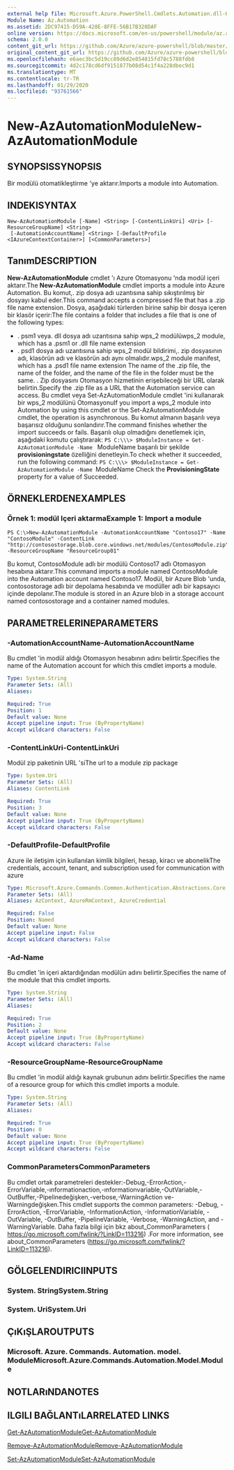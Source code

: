 ```yaml
---
external help file: Microsoft.Azure.PowerShell.Cmdlets.Automation.dll-Help.xml
Module Name: Az.Automation
ms.assetid: 2DC97415-D59A-428E-8FFE-56B17B320DAF
online version: https://docs.microsoft.com/en-us/powershell/module/az.automation/new-azautomationmodule
schema: 2.0.0
content_git_url: https://github.com/Azure/azure-powershell/blob/master/src/Automation/Automation/help/New-AzAutomationModule.md
original_content_git_url: https://github.com/Azure/azure-powershell/blob/master/src/Automation/Automation/help/New-AzAutomationModule.md
ms.openlocfilehash: e6aec3bc5d19cc89d6d2e854815fd78c5788fdb8
ms.sourcegitcommit: 4d2c178cd6df9151877b08d54c1f4a228dbec9d1
ms.translationtype: MT
ms.contentlocale: tr-TR
ms.lasthandoff: 01/29/2020
ms.locfileid: "93761566"
---
```

# <span data-ttu-id="5f656-101">New-AzAutomationModule</span><span class="sxs-lookup"><span data-stu-id="5f656-101">New-AzAutomationModule</span></span>

## <span data-ttu-id="5f656-102">SYNOPSIS</span><span class="sxs-lookup"><span data-stu-id="5f656-102">SYNOPSIS</span></span>
<span data-ttu-id="5f656-103">Bir modülü otomatikleştirme 'ye aktarır.</span><span class="sxs-lookup"><span data-stu-id="5f656-103">Imports a module into Automation.</span></span>

## <span data-ttu-id="5f656-104">INDEKI</span><span class="sxs-lookup"><span data-stu-id="5f656-104">SYNTAX</span></span>

```
New-AzAutomationModule [-Name] <String> [-ContentLinkUri] <Uri> [-ResourceGroupName] <String>
 [-AutomationAccountName] <String> [-DefaultProfile <IAzureContextContainer>] [<CommonParameters>]
```

## <span data-ttu-id="5f656-105">Tanım</span><span class="sxs-lookup"><span data-stu-id="5f656-105">DESCRIPTION</span></span>
<span data-ttu-id="5f656-106">**New-AzAutomationModule** cmdlet 'ı Azure Otomasyonu 'nda modül içeri aktarır.</span><span class="sxs-lookup"><span data-stu-id="5f656-106">The **New-AzAutomationModule** cmdlet imports a module into Azure Automation.</span></span>
<span data-ttu-id="5f656-107">Bu komut,. zip dosya adı uzantısına sahip sıkıştırılmış bir dosyayı kabul eder.</span><span class="sxs-lookup"><span data-stu-id="5f656-107">This command accepts a compressed file that has a .zip file name extension.</span></span>
<span data-ttu-id="5f656-108">Dosya, aşağıdaki türlerden birine sahip bir dosya içeren bir klasör içerir:</span><span class="sxs-lookup"><span data-stu-id="5f656-108">The file contains a folder that includes a file that is one of the following types:</span></span> 
- <span data-ttu-id="5f656-109">. psm1 veya. dll dosya adı uzantısına sahip wps_2 modülü</span><span class="sxs-lookup"><span data-stu-id="5f656-109">wps_2 module, which has a .psm1 or .dll file name extension</span></span> 
- <span data-ttu-id="5f656-110">. psd1 dosya adı uzantısına sahip wps_2 modül bildirimi,. zip dosyasının adı, klasörün adı ve klasörün adı aynı olmalıdır.</span><span class="sxs-lookup"><span data-stu-id="5f656-110">wps_2 module manifest, which has a .psd1 file name extension The name of the .zip file, the name of the folder, and the name of the file in the folder must be the same.</span></span>
<span data-ttu-id="5f656-111">. Zip dosyasını Otomasyon hizmetinin erişebileceği bir URL olarak belirtin.</span><span class="sxs-lookup"><span data-stu-id="5f656-111">Specify the .zip file as a URL that the Automation service can access.</span></span>
<span data-ttu-id="5f656-112">Bu cmdlet veya Set-AzAutomationModule cmdlet 'ini kullanarak bir wps_2 modülünü Otomasyonu</span><span class="sxs-lookup"><span data-stu-id="5f656-112">If you import a wps_2 module into Automation by using this cmdlet or the Set-AzAutomationModule cmdlet, the operation is asynchronous.</span></span>
<span data-ttu-id="5f656-113">Bu komut almanın başarılı veya başarısız olduğunu sonlandırır.</span><span class="sxs-lookup"><span data-stu-id="5f656-113">The command finishes whether the import succeeds or fails.</span></span>
<span data-ttu-id="5f656-114">Başarılı olup olmadığını denetlemek için, aşağıdaki komutu çalıştırarak: `PS C:\\\> $ModuleInstance = Get-AzAutomationModule -Name ` ModuleName başarılı bir şekilde **provisioningstate** özelliğini denetleyin.</span><span class="sxs-lookup"><span data-stu-id="5f656-114">To check whether it succeeded, run the following command: `PS C:\\\> $ModuleInstance = Get-AzAutomationModule -Name `ModuleName Check the **ProvisioningState** property for a value of Succeeded.</span></span>

## <span data-ttu-id="5f656-115">ÖRNEKLERDEN</span><span class="sxs-lookup"><span data-stu-id="5f656-115">EXAMPLES</span></span>

### <span data-ttu-id="5f656-116">Örnek 1: modül Içeri aktarma</span><span class="sxs-lookup"><span data-stu-id="5f656-116">Example 1: Import a module</span></span>
```
PS C:\>New-AzAutomationModule -AutomationAccountName "Contoso17" -Name "ContosoModule" -ContentLink "http://contosostorage.blob.core.windows.net/modules/ContosoModule.zip" -ResourceGroupName "ResourceGroup01"
```

<span data-ttu-id="5f656-117">Bu komut, ContosoModule adlı bir modülü Contoso17 adlı Otomasyon hesabına aktarır.</span><span class="sxs-lookup"><span data-stu-id="5f656-117">This command imports a module named ContosoModule into the Automation account named Contoso17.</span></span>
<span data-ttu-id="5f656-118">Modül, bir Azure Blob 'unda, contosostorage adlı bir depolama hesabında ve modüller adlı bir kapsayıcı içinde depolanır.</span><span class="sxs-lookup"><span data-stu-id="5f656-118">The module is stored in an Azure blob in a storage account named contosostorage and a container named modules.</span></span>

## <span data-ttu-id="5f656-119">PARAMETRELERINE</span><span class="sxs-lookup"><span data-stu-id="5f656-119">PARAMETERS</span></span>

### <span data-ttu-id="5f656-120">-AutomationAccountName</span><span class="sxs-lookup"><span data-stu-id="5f656-120">-AutomationAccountName</span></span>
<span data-ttu-id="5f656-121">Bu cmdlet 'in modül aldığı Otomasyon hesabının adını belirtir.</span><span class="sxs-lookup"><span data-stu-id="5f656-121">Specifies the name of the Automation account for which this cmdlet imports a module.</span></span>

```yaml
Type: System.String
Parameter Sets: (All)
Aliases:

Required: True
Position: 1
Default value: None
Accept pipeline input: True (ByPropertyName)
Accept wildcard characters: False
```

### <span data-ttu-id="5f656-122">-ContentLinkUri</span><span class="sxs-lookup"><span data-stu-id="5f656-122">-ContentLinkUri</span></span>
<span data-ttu-id="5f656-123">Modül zip paketinin URL 'si</span><span class="sxs-lookup"><span data-stu-id="5f656-123">The url to a module zip package</span></span>

```yaml
Type: System.Uri
Parameter Sets: (All)
Aliases: ContentLink

Required: True
Position: 3
Default value: None
Accept pipeline input: True (ByPropertyName)
Accept wildcard characters: False
```

### <span data-ttu-id="5f656-124">-DefaultProfile</span><span class="sxs-lookup"><span data-stu-id="5f656-124">-DefaultProfile</span></span>
<span data-ttu-id="5f656-125">Azure ile iletişim için kullanılan kimlik bilgileri, hesap, kiracı ve abonelik</span><span class="sxs-lookup"><span data-stu-id="5f656-125">The credentials, account, tenant, and subscription used for communication with azure</span></span>

```yaml
Type: Microsoft.Azure.Commands.Common.Authentication.Abstractions.Core.IAzureContextContainer
Parameter Sets: (All)
Aliases: AzContext, AzureRmContext, AzureCredential

Required: False
Position: Named
Default value: None
Accept pipeline input: False
Accept wildcard characters: False
```

### <span data-ttu-id="5f656-126">-Ad</span><span class="sxs-lookup"><span data-stu-id="5f656-126">-Name</span></span>
<span data-ttu-id="5f656-127">Bu cmdlet 'in içeri aktardığından modülün adını belirtir.</span><span class="sxs-lookup"><span data-stu-id="5f656-127">Specifies the name of the module that this cmdlet imports.</span></span>

```yaml
Type: System.String
Parameter Sets: (All)
Aliases:

Required: True
Position: 2
Default value: None
Accept pipeline input: True (ByPropertyName)
Accept wildcard characters: False
```

### <span data-ttu-id="5f656-128">-ResourceGroupName</span><span class="sxs-lookup"><span data-stu-id="5f656-128">-ResourceGroupName</span></span>
<span data-ttu-id="5f656-129">Bu cmdlet 'in modül aldığı kaynak grubunun adını belirtir.</span><span class="sxs-lookup"><span data-stu-id="5f656-129">Specifies the name of a resource group for which this cmdlet imports a module.</span></span>

```yaml
Type: System.String
Parameter Sets: (All)
Aliases:

Required: True
Position: 0
Default value: None
Accept pipeline input: True (ByPropertyName)
Accept wildcard characters: False
```

### <span data-ttu-id="5f656-130">CommonParameters</span><span class="sxs-lookup"><span data-stu-id="5f656-130">CommonParameters</span></span>
<span data-ttu-id="5f656-131">Bu cmdlet ortak parametreleri destekler:-Debug,-ErrorAction,-ErrorVariable,-ınformationaction,-ınformationvariable,-OutVariable,-OutBuffer,-Pipelinedeğişken,-verbose,-WarningAction ve-Warningdeğişken.</span><span class="sxs-lookup"><span data-stu-id="5f656-131">This cmdlet supports the common parameters: -Debug, -ErrorAction, -ErrorVariable, -InformationAction, -InformationVariable, -OutVariable, -OutBuffer, -PipelineVariable, -Verbose, -WarningAction, and -WarningVariable.</span></span> <span data-ttu-id="5f656-132">Daha fazla bilgi için bkz about_CommonParameters ( https://go.microsoft.com/fwlink/?LinkID=113216) .</span><span class="sxs-lookup"><span data-stu-id="5f656-132">For more information, see about_CommonParameters (https://go.microsoft.com/fwlink/?LinkID=113216).</span></span>

## <span data-ttu-id="5f656-133">GÖLGELENDIRICI</span><span class="sxs-lookup"><span data-stu-id="5f656-133">INPUTS</span></span>

### <span data-ttu-id="5f656-134">System. String</span><span class="sxs-lookup"><span data-stu-id="5f656-134">System.String</span></span>

### <span data-ttu-id="5f656-135">System. Uri</span><span class="sxs-lookup"><span data-stu-id="5f656-135">System.Uri</span></span>

## <span data-ttu-id="5f656-136">ÇıKıŞLAR</span><span class="sxs-lookup"><span data-stu-id="5f656-136">OUTPUTS</span></span>

### <span data-ttu-id="5f656-137">Microsoft. Azure. Commands. Automation. model. Module</span><span class="sxs-lookup"><span data-stu-id="5f656-137">Microsoft.Azure.Commands.Automation.Model.Module</span></span>

## <span data-ttu-id="5f656-138">NOTLARıNDA</span><span class="sxs-lookup"><span data-stu-id="5f656-138">NOTES</span></span>

## <span data-ttu-id="5f656-139">ILGILI BAĞLANTıLAR</span><span class="sxs-lookup"><span data-stu-id="5f656-139">RELATED LINKS</span></span>

[<span data-ttu-id="5f656-140">Get-AzAutomationModule</span><span class="sxs-lookup"><span data-stu-id="5f656-140">Get-AzAutomationModule</span></span>](./Get-AzAutomationModule.md)

[<span data-ttu-id="5f656-141">Remove-AzAutomationModule</span><span class="sxs-lookup"><span data-stu-id="5f656-141">Remove-AzAutomationModule</span></span>](./Remove-AzAutomationModule.md)

[<span data-ttu-id="5f656-142">Set-AzAutomationModule</span><span class="sxs-lookup"><span data-stu-id="5f656-142">Set-AzAutomationModule</span></span>](./Set-AzAutomationModule.md)


